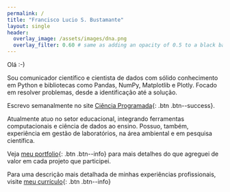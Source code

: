 ```yaml
---
permalink: /
title: "Francisco Lucio S. Bustamante"
layout: single
header:
  overlay_image: /assets/images/dna.png
  overlay_filter: 0.60 # same as adding an opacity of 0.5 to a black background
---
```


Olá :-)

Sou comunicador científico e cientista de dados com sólido conhecimento em
Python e bibliotecas como Pandas, NumPy, Matplotlib e Plotly. Focado em resolver
problemas, desde a identificação até a solução.

Escrevo semanalmente no site [Ciência
Programada](https://cienciaprogramada.com.br/){: .btn .btn--success}.

Atualmente atuo no setor educacional, integrando ferramentas computacionais e
ciência de dados ao ensino. Possuo, também, experiência em gestão de
laboratórios, na área ambiental e em pesquisa científica.

Veja [meu portfolio](portfolio.md){: .btn .btn--info} para mais detalhes do que
agreguei de valor em cada projeto que participei.

Para uma descrição mais detalhada de minhas experiências profissionais, visite
[meu currículo](about.md){: .btn .btn--info}
